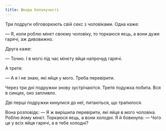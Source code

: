 ```yaml
---
title: Шкода балакучості
---
```


Три подруги обговорюють свій секс з чоловіками.
Одна каже: 

— Я, коли роблю мінєт своєму чоловіку, то торкаюся яєць, а вони дуже гарячі, аж дивовижно.

Друга каже:

— Точно. І в мого під час мінєту яйця напрочуд гарячі.

А третя:

—  А я і не знаю, які яйця у мого. Треба перевірити.


Через три дні подружки знову зустрічаются.
Третя подужка побита. Вся в синцях, око запливло.

Дві перші подружки кинулися до неї, питаються, що трапилося.

Вона розповідє:
— Я ж вирішила перевірити, які яйця в мого чоловіка. Роблю йому мінєт. Торкаюся яєць, а вони холодні. Я й бовкнула:
— Чого це у всіх яйця гарячі, а в тебе холодні?

